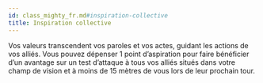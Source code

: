 ```yaml
---
id: class_mighty_fr.md#inspiration-collective
title: Inspiration collective
---
```


Vos valeurs transcendent vos paroles et vos actes, guidant les actions de vos alliés. Vous pouvez dépenser 1 point d’aspiration pour faire bénéficier d’un avantage sur un test d’attaque à tous vos alliés situés dans votre champ de vision et à moins de 15 mètres de vous lors de leur prochain tour.

